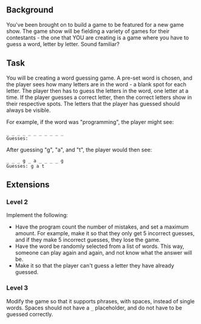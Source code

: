 
## Background

You've been brought on to build a game to be featured for a new game show.  The game show will be fielding a variety of games for their contestants - the one that YOU are creating is a game where you have to guess a word, letter by letter.  Sound familiar?

## Task

You will be creating a word guessing game.  A pre-set word is chosen, and the player sees how many letters are in the word - a blank spot for each letter.  The player then has to guess the letters in the word, one letter at a time.  If the player guesses a correct letter, then the correct letters  show in their respective spots.  The letters that the player has guessed should always be visible.

For example, if the word was "programming", the player might see:

```
_ _ _ _ _ _ _ _ _ _ _
Guesses:
```

After guessing "g", "a", and "t", the player would then see:

```
_ _ _ g _ a _ _ _ _ g
Guesses: g a t
```

## Extensions

### Level 2

Implement the following:
* Have the program count the number of mistakes, and set a maximum amount.  For example, make it so that they only get 5 incorrect guesses, and if they make 5 incorrect guesses, they lose the game.
* Have the word be randomly selected from a list of words.  This way, someone can play again and again, and not know what the answer will be.
* Make it so that the player can't guess a letter they have already guessed.

### Level 3

Modify the game so that it supports phrases, with spaces, instead of single words.  Spaces should not have a `_` placeholder, and do not have to be guessed correctly.
